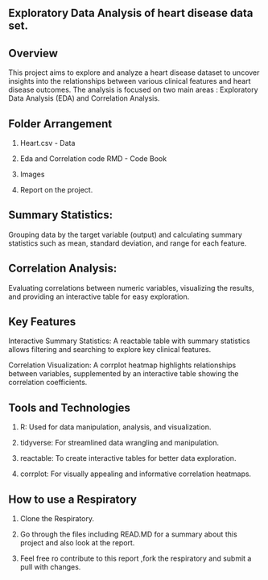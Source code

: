 ## Exploratory Data Analysis of heart disease data set.

## Overview
This project aims to explore and analyze a heart disease dataset to uncover insights into the relationships between various clinical features and heart disease outcomes. 
The analysis is focused on two main areas : Exploratory Data Analysis (EDA) and Correlation Analysis.
## Folder Arrangement
1. Heart.csv - Data
   
2. Eda and Correlation code RMD - Code Book

3. Images
   
4. Report on the project.

## Summary Statistics: 
Grouping data by the target variable (output) and calculating summary statistics such as mean, standard deviation, and range for each feature.

## Correlation Analysis:
Evaluating correlations between numeric variables, visualizing the results, and providing an interactive table for easy exploration.

## Key Features
Interactive Summary Statistics: A reactable table with summary statistics allows filtering and searching to explore key clinical features.

Correlation Visualization: A corrplot heatmap highlights relationships between variables, supplemented by an interactive table showing the correlation coefficients.

## Tools and Technologies
1. R: Used for data manipulation, analysis, and visualization.

2. tidyverse: For streamlined data wrangling and manipulation.

3. reactable: To create interactive tables for better data exploration.

4. corrplot: For visually appealing and informative correlation heatmaps.

## How to use a Respiratory 
1. Clone the Respiratory.

2. Go through the files including READ.MD for a summary about this project and also look at the report.

3. Feel free ro contribute to this report ,fork the respiratory and submit a pull with changes.
   

